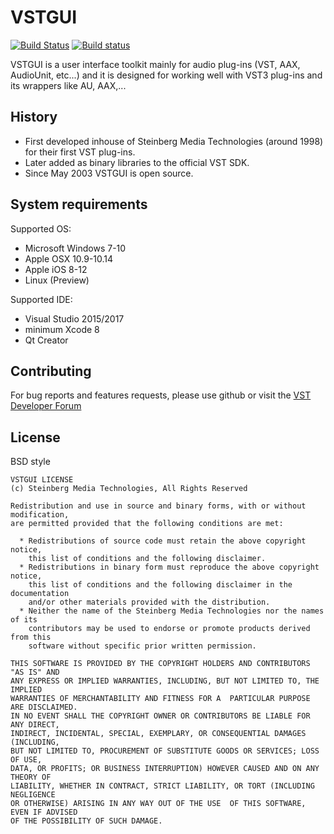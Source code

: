 # VSTGUI

[![Build Status](https://travis-ci.com/steinbergmedia/vstgui.svg?branch=develop)](https://travis-ci.com/steinbergmedia/vstgui)
[![Build status](https://ci.appveyor.com/api/projects/status/github/steinbergmedia/vstgui?svg=true)](https://ci.appveyor.com/project/steinbergmedia/vstgui)

VSTGUI is a user interface toolkit mainly for audio plug-ins (VST, AAX, AudioUnit, etc...) and it is designed for working well with VST3 plug-ins and its wrappers like AU, AAX,...

## History

- First developed inhouse of Steinberg Media Technologies (around 1998) for their first VST plug-ins.
- Later added as binary libraries to the official VST SDK.
- Since May 2003 VSTGUI is open source.

## System requirements
Supported OS:

- Microsoft Windows 7-10
- Apple OSX 10.9-10.14
- Apple iOS 8-12
- Linux (Preview)

Supported IDE:
- Visual Studio 2015/2017
- minimum Xcode 8
- Qt Creator

## Contributing

For bug reports and features requests, please use github or visit the [VST Developer Forum](https://sdk.steinberg.net)

## License

BSD style

    VSTGUI LICENSE
    (c) Steinberg Media Technologies, All Rights Reserved

    Redistribution and use in source and binary forms, with or without modification,
    are permitted provided that the following conditions are met:

      * Redistributions of source code must retain the above copyright notice, 
        this list of conditions and the following disclaimer.
      * Redistributions in binary form must reproduce the above copyright notice,
        this list of conditions and the following disclaimer in the documentation 
        and/or other materials provided with the distribution.
      * Neither the name of the Steinberg Media Technologies nor the names of its
        contributors may be used to endorse or promote products derived from this 
        software without specific prior written permission.

    THIS SOFTWARE IS PROVIDED BY THE COPYRIGHT HOLDERS AND CONTRIBUTORS "AS IS" AND
    ANY EXPRESS OR IMPLIED WARRANTIES, INCLUDING, BUT NOT LIMITED TO, THE IMPLIED 
    WARRANTIES OF MERCHANTABILITY AND FITNESS FOR A  PARTICULAR PURPOSE ARE DISCLAIMED. 
    IN NO EVENT SHALL THE COPYRIGHT OWNER OR CONTRIBUTORS BE LIABLE FOR ANY DIRECT, 
    INDIRECT, INCIDENTAL, SPECIAL, EXEMPLARY, OR CONSEQUENTIAL DAMAGES (INCLUDING, 
    BUT NOT LIMITED TO, PROCUREMENT OF SUBSTITUTE GOODS OR SERVICES; LOSS OF USE, 
    DATA, OR PROFITS; OR BUSINESS INTERRUPTION) HOWEVER CAUSED AND ON ANY THEORY OF 
    LIABILITY, WHETHER IN CONTRACT, STRICT LIABILITY, OR TORT (INCLUDING NEGLIGENCE 
    OR OTHERWISE) ARISING IN ANY WAY OUT OF THE USE  OF THIS SOFTWARE, EVEN IF ADVISED
    OF THE POSSIBILITY OF SUCH DAMAGE.
